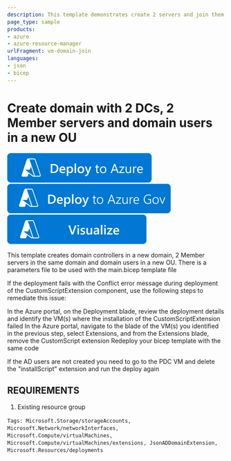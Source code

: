 ```yaml
---
description: This template demonstrates create 2 servers and join them to a private AD domain on azure, and also creating 2 member servers and join them to the same domain, also running a user creation script.
page_type: sample
products:
- azure
- azure-resource-manager
urlFragment: vm-domain-join
languages:
- json
- bicep
---
```

# Create domain with 2 DCs, 2 Member servers and domain users in a new OU

[![Deploy To Azure](https://raw.githubusercontent.com/Azure/azure-quickstart-templates/master/1-CONTRIBUTION-GUIDE/images/deploytoazure.svg?sanitize=true)](https://portal.azure.com/#create/Microsoft.Template/uri/https%3A%2F%2Fraw.githubusercontent.com%2Fadibnaya%2FAzureDevopsTest%2Fmain%2Fmain.bicep)
[![Deploy To Azure US Gov](https://raw.githubusercontent.com/Azure/azure-quickstart-templates/master/1-CONTRIBUTION-GUIDE/images/deploytoazuregov.svg?sanitize=true)](https://portal.azure.com/#create/Microsoft.Template/uri/https%3A%2F%2Fraw.githubusercontent.com%2Fadibnaya%2FAzureDevopsTest%2Fmain%2Fmain.bicep)
[![Visualize](https://raw.githubusercontent.com/Azure/azure-quickstart-templates/master/1-CONTRIBUTION-GUIDE/images/visualizebutton.svg?sanitize=true)](https://portal.azure.com/#create/Microsoft.Template/uri/https%3A%2F%2Fraw.githubusercontent.com%2Fadibnaya%2FAzureDevopsTest%2Fmain%2Fmain.bicep)

This template creates domain controllers in a new domain, 2 Member servers in the same domain and domain users in a new OU.
There is a parameters file to be used with the main.bicep template file

If the deployment fails with the Conflict error message during deployment of the CustomScriptExtension component, use the following steps to remediate this issue:

In the Azure portal, on the Deployment blade, review the deployment details and identify the VM(s) where the installation of the CustomScriptExtension failed
In the Azure portal, navigate to the blade of the VM(s) you identified in the previous step, select Extensions, and from the Extensions blade, remove the CustomScript extension
Redeploy your bicep template with the same code

If the AD users are not created you need to go to the PDC VM and delete the "installScript" extension and run the deploy again

## REQUIREMENTS

1. Existing resource group

`Tags: Microsoft.Storage/storageAccounts, Microsoft.Network/networkInterfaces, Microsoft.Compute/virtualMachines, Microsoft.Compute/virtualMachines/extensions, JsonADDomainExtension, Microsoft.Resources/deployments`
